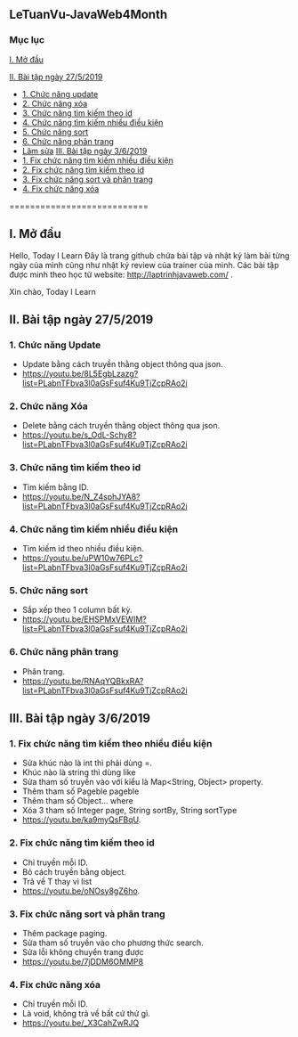 ﻿
## LeTuanVu-JavaWeb4Month

### Mục lục

[I. Mở đầu](#Modau)

[II. Bài tập ngày 27/5/2019](#2752019)
- [1. Chức năng update](#2752019update)
- [2. Chức năng xóa](#2752019delete)
- [3. Chức năng tìm kiếm theo id](#2752019findid)
- [4. Chức năng tìm kiếm nhiều điều kiện](#2752019search)
- [5. Chức năng sort](#2752019sort)
- [6. Chức năng phân trang](#2752019page)
- [Lâm sửa](#meo)
[III. Bài tập ngày 3/6/2019](#362019)
- [1. Fix chức năng tìm kiếm nhiều điều kiện](#362019search)
- [2. Fix chức năng tìm kiếm theo id](#362019findid)
- [3. Fix chức năng sort và phân trang](#362019sort)
- [4. Fix chức năng xóa](#362019delete)

===========================

<a name="Modau"></a>
## I. Mở đầu
Hello, Today I Learn
Đây là trang github chứa bài tập và nhật ký làm bài từng ngày của mình cũng như nhật ký review của trainer của mình. 
Các bài tập được minh theo học từ website: http://laptrinhjavaweb.com/ .

Xin chào, Today I Learn

<a name="2752019"></a>
## II. Bài tập ngày 27/5/2019

<a name="2752019update"></a>
### 1. Chức năng Update

- Update bằng cách truyền thằng object thông qua json.
- https://youtu.be/8L5EgbLzazg?list=PLabnTFbva3l0aGsFsuf4Ku9TjZcpRAo2i

<a name="2752019delete"></a>
### 2. Chức năng Xóa

- Delete bằng cách truyền thằng object thông qua json.
- https://youtu.be/s_OdL-Schy8?list=PLabnTFbva3l0aGsFsuf4Ku9TjZcpRAo2i

<a name="2752019findid"></a>
### 3. Chức năng tìm kiếm theo id

- Tìm kiếm bằng ID.
- https://youtu.be/N_Z4sphJYA8?list=PLabnTFbva3l0aGsFsuf4Ku9TjZcpRAo2i

<a name="2752019search"></a>
### 4. Chức năng tìm kiếm nhiều điều kiện

- Tìm kiếm id theo nhiều điều kiện.
- https://youtu.be/uPW10w76PLc?list=PLabnTFbva3l0aGsFsuf4Ku9TjZcpRAo2i

<a name="2752019sort"></a>
### 5. Chức năng sort

- Sắp xếp theo 1 column bất kỳ.
- https://youtu.be/EHSPMxVEWIM?list=PLabnTFbva3l0aGsFsuf4Ku9TjZcpRAo2i

<a name="2752019page"></a>
### 6. Chức năng phân trang

- Phân trang.
- https://youtu.be/RNAqYQBkxRA?list=PLabnTFbva3l0aGsFsuf4Ku9TjZcpRAo2i

<a name="362019"></a>
## III. Bài tập ngày 3/6/2019

<a name="362019search"></a>
### 1. Fix chức năng tìm kiếm theo nhiều điều kiện

- Sửa khúc nào là int thì phải dùng =.
- Khúc nào là string thì dùng like
- Sửa tham số truyền vào với kiểu là Map<String, Object> property.
- Thêm tham số Pageble pageble
- Thêm tham số Object... where
- Xóa 3 tham số Integer page, String sortBy, String sortType
- https://youtu.be/ka9myQsFBqU.

<a name="362019findid"></a>
### 2. Fix chức năng tìm kiếm theo id

- Chỉ truyền mỗi ID.
- Bỏ cách truyền bằng object.
- Trả về T thay vì list<T>
- https://youtu.be/oNOsy8gZ6ho.

<a name="362019sort"></a>
### 3. Fix chức năng sort và phân trang

- Thêm package paging.
- Sửa tham số truyền vào cho phương thức search.
- Sửa lỗi không chuyển trang được
- https://youtu.be/7jDDM6OMMP8

<a name="362019delete"></a>
### 4. Fix chức năng xóa

- Chỉ truyền mỗi ID.
- Là void, không trả về bất cứ thứ gì.
- https://youtu.be/_X3CahZwRJQ


